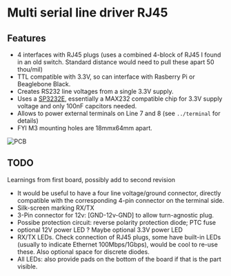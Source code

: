 Multi serial line driver RJ45
=============================

Features
--------
   - 4 interfaces with RJ45 plugs (uses a combined 4-block of RJ45 I found in
     an old switch. Standard distance would need to pull these apart 50 thou/mil)
   - TTL compatible with 3.3V, so can interface with Rasberry Pi or
     Beaglebone Black.
   - Creates RS232 line voltages from a single 3.3V supply.
   - Uses a [SP3232E][sp3232-spec], essentially a MAX232 compatible chip
     for 3.3V supply voltage and only 100nF capcitors needed.
   - Allows to power external terminals on Line 7 and 8 (see `../terminal` for
     details)
   - FYI M3 mounting holes are 18mmx64mm apart.

![PCB][pcb]

TODO
----
Learnings from first board, possibly add to second revision

   - It would be useful to have a four line voltage/ground connector, directly
      compatible with the corresponding 4-pin connector on the terminal side.
   - Silk-screen marking RX/TX
   - 3-Pin connector for 12v: [GND-12v-GND] to allow turn-agnostic plug.
   - Possibe protection circuit: reverse polarity protection diode; PTC fuse
   - optional 12V power LED ? Maybe optional 3.3V power LED
   - RX/TX LEDs. Check connection of RJ45 plugs, some have built-in LEDs
     (usually to indicate Ethernet 100Mbps/1Gbps), would be cool to re-use
     these. Also optional space for discrete diodes.
   - All LEDs: also provide pads on the bottom of the board if that is the
     part visible.
    
[pcb]: https://github.com/hzeller/rfid-access-control/raw/master/img/multi-interface-pcb.png
[sp3232-spec]: http://www.exar.com/common/content/document.ashx?id=619
